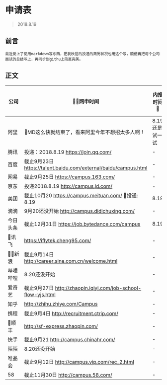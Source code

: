 # 申请表
> 2018.8.19
## 前言
    最近爱上了使用markdown写东西，把我秋招的投递的简历状况也用这个写，顺便再把每个公司面试的总结写上，再同步到githu上简直完美。
## 正文

公司 | 网申时间 | 内推时间 | 一面 | 二面 | 三面 | 是否成功获取offer
--- | --- | --- | --- | --- | --- | ---
阿里 | MD这么快就结束了，看来阿里今年不想招太多人啊！ | 8.19还是试一试 | - | - | - | -
腾讯 |  投递：2018.8.19 https://join.qq.com/ | - | - | - | - | -
百度 | 截止9月23日 https://talent.baidu.com/external/baidu/campus.html | - | - | - | - | -
网易 | 截止9月25日 https://campus.163.com/ | - | - | - | - | -
京东 | 投递2018.8.19 http://campus.jd.com/ | - | - | - | - | -
美团 | 截止10月20 https://campus.meituan.com/ 投递: 8.19| 8.19 | - | - | - | -
滴滴 | 9月20还没开始 http://campus.didichuxing.com/ | - | - | - | - | -
今日头条 | 截止12月31日 https://job.bytedance.com/campus | 8.19 | - | - | - | -
讯飞 | https://iflytek.cheng95.com/ | - | - | - | - | -
新浪 | 截止9月14日 http://career.sina.com.cn/welcome.html | - | - | - | - | -
哔哩哔哩 | 8.20还没开始 | - | - | - | - | -
爱奇艺 | 截止9月27日 http://zhaopin.iqiyi.com/job-school-flow-yjs.html | - | - | - | - | -
知乎 | http://zhihu.zhiye.com/Campus | - | - | - | - | -
携程 | 截止9月4日 http://recruitment.ctrip.com/ | - | - | - | - | -
顺丰 | http://sf-express.zhaopin.com/ | - | - | - | - | -
快手 | 截止9月21 http://campus.chinahr.com/ | - | - | - | - | -
陌陌 | 8.20还没开始 | - | - | - | - | -
唯品会 | 截止9月12日 http://campus.vip.com/rec_2.html | - | - | - | - | -
58 | 截止11月30日 http://campus.58.com/| - | - | - | - | -